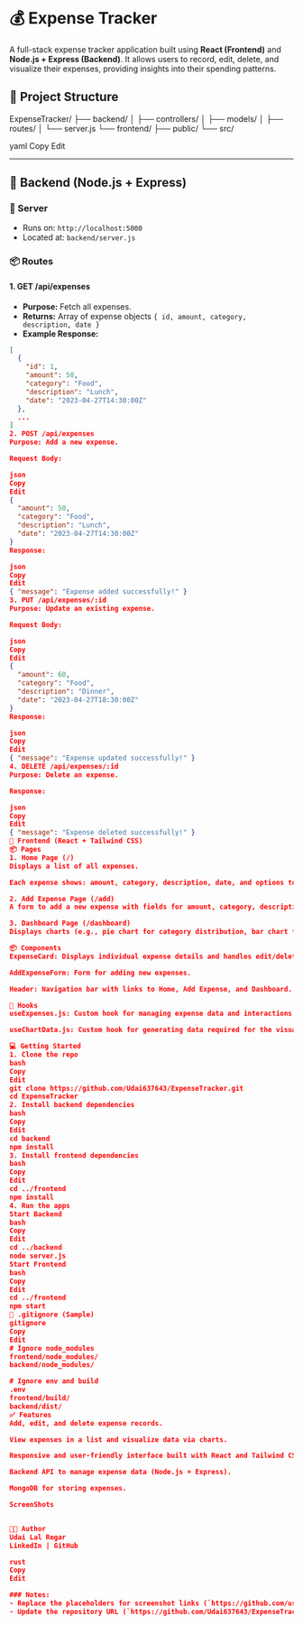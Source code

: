 # 💰 Expense Tracker

A full-stack expense tracker application built using **React (Frontend)** and **Node.js + Express (Backend)**. It allows users to record, edit, delete, and visualize their expenses, providing insights into their spending patterns.

## 📁 Project Structure
ExpenseTracker/ ├── backend/ │ ├── controllers/ │ ├── models/ │ ├── routes/ │ └── server.js └── frontend/ ├── public/ └── src/

yaml
Copy
Edit

---

## 🚀 Backend (Node.js + Express)

### 🔌 Server
- Runs on: `http://localhost:5000`
- Located at: `backend/server.js`

### 📦 Routes

#### 1. **GET /api/expenses**
- **Purpose:** Fetch all expenses.
- **Returns:** Array of expense objects `{ id, amount, category, description, date }`
- **Example Response:**
```json
[
  {
    "id": 1,
    "amount": 50,
    "category": "Food",
    "description": "Lunch",
    "date": "2023-04-27T14:30:00Z"
  },
  ...
]
2. POST /api/expenses
Purpose: Add a new expense.

Request Body:

json
Copy
Edit
{
  "amount": 50,
  "category": "Food",
  "description": "Lunch",
  "date": "2023-04-27T14:30:00Z"
}
Response:

json
Copy
Edit
{ "message": "Expense added successfully!" }
3. PUT /api/expenses/:id
Purpose: Update an existing expense.

Request Body:

json
Copy
Edit
{
  "amount": 60,
  "category": "Food",
  "description": "Dinner",
  "date": "2023-04-27T18:30:00Z"
}
Response:

json
Copy
Edit
{ "message": "Expense updated successfully!" }
4. DELETE /api/expenses/:id
Purpose: Delete an expense.

Response:

json
Copy
Edit
{ "message": "Expense deleted successfully!" }
🎨 Frontend (React + Tailwind CSS)
📦 Pages
1. Home Page (/)
Displays a list of all expenses.

Each expense shows: amount, category, description, date, and options to edit or delete.

2. Add Expense Page (/add)
A form to add a new expense with fields for amount, category, description, and date.

3. Dashboard Page (/dashboard)
Displays charts (e.g., pie chart for category distribution, bar chart for monthly expenses).

📦 Components
ExpenseCard: Displays individual expense details and handles edit/delete.

AddExpenseForm: Form for adding new expenses.

Header: Navigation bar with links to Home, Add Expense, and Dashboard.

🧠 Hooks
useExpenses.js: Custom hook for managing expense data and interactions with the backend.

useChartData.js: Custom hook for generating data required for the visualizations.

💻 Getting Started
1. Clone the repo
bash
Copy
Edit
git clone https://github.com/Udai637643/ExpenseTracker.git
cd ExpenseTracker
2. Install backend dependencies
bash
Copy
Edit
cd backend
npm install
3. Install frontend dependencies
bash
Copy
Edit
cd ../frontend
npm install
4. Run the apps
Start Backend
bash
Copy
Edit
cd ../backend
node server.js
Start Frontend
bash
Copy
Edit
cd ../frontend
npm start
📄 .gitignore (Sample)
gitignore
Copy
Edit
# Ignore node_modules
frontend/node_modules/
backend/node_modules/

# Ignore env and build
.env
frontend/build/
backend/dist/
✅ Features
Add, edit, and delete expense records.

View expenses in a list and visualize data via charts.

Responsive and user-friendly interface built with React and Tailwind CSS.

Backend API to manage expense data (Node.js + Express).

MongoDB for storing expenses.

ScreenShots


👨‍💻 Author
Udai Lal Regar
LinkedIn | GitHub

rust
Copy
Edit

### Notes:
- Replace the placeholders for screenshot links (`https://github.com/user-attachments/assets/expense-list.png`) with the actual URLs for the images you uploaded.
- Update the repository URL (`https://github.com/Udai637643/ExpenseTracker.git`) with your actual GitHub repository link.